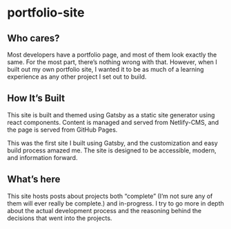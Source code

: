 # portfolio-site

## Who cares?
Most developers have a portfolio page, and most of them look exactly the same. For the most part, there’s nothing wrong with that. However, when I built out my own portfolio site, I wanted it to be as much of a learning experience as any other project I set out to build.

## How It’s Built
This site is built and themed using Gatsby as a static site generator using react components. Content is managed and served from Netlify-CMS, and the page is served from GitHub Pages.

This was the first site I built using Gatsby, and the customization and easy build process amazed me. The site is designed to be accessible, modern, and information forward.

## What’s here
This site hosts posts about projects both “complete” (I’m not sure any of them will ever really be complete.) and in-progress. I try to go more in depth about the actual development process and the reasoning behind the decisions that went into the projects.
